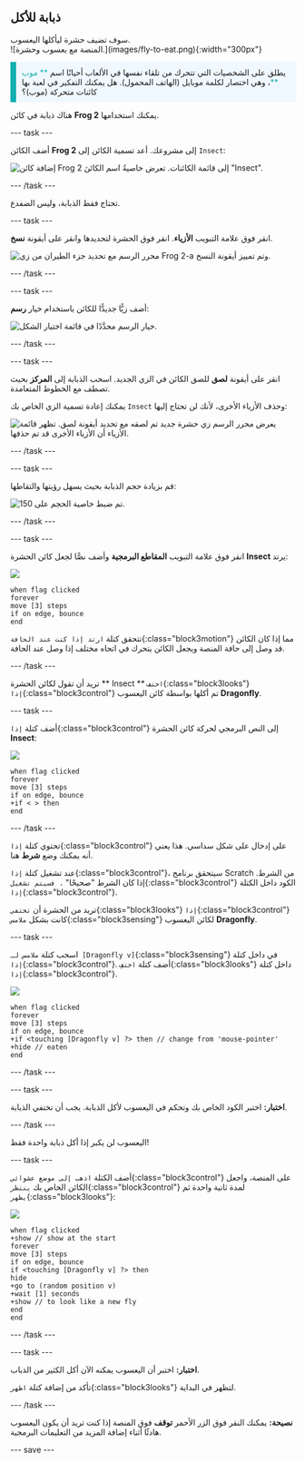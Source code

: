 ## ذبابة للأكل

<div style="display: flex; flex-wrap: wrap">
<div style="flex-basis: 200px; flex-grow: 1; margin-right: 15px;">
سوف تضيف حشرة ليأكلها اليعسوب. 
</div>
<div>
![المنصة مع يعسوب وحشرة.](images/fly-to-eat.png){:width="300px"}
</div>
</div>

<p style="border-left: solid; border-width:10px; border-color: #0faeb0; background-color: aliceblue; padding: 10px;">
يطلق على الشخصيات التي تتحرك من تلقاء نفسها في الألعاب أحيانًا اسم <span style="color: #0faeb0">** موب **</span>، وهي اختصار لكلمة موبايل (الهاتف المحمول). هل يمكنك التفكير في لعبة بها كائنات متحركة (موب)؟</p>

هناك ذبابة في كائن **Frog 2** يمكنك استخدامها.

--- task ---

أضف الكائن **Frog 2** إلى مشروعك. أعد تسمية الكائن إلى ` Insect `:

![إضافة كائن Frog 2 إلى قائمة الكائنات. تعرض خاصيةُ اسم الكائنَ "Insect".](images/fly-sprite.png)


--- /task ---

تحتاج فقط الذبابة، وليس الضفدع.

--- task ---

انقر فوق علامة التبويب **الأزياء**. انقر فوق الحشرة لتحديدها وانقر على أيقونة **نسخ**.

![محرر الرسم مع تحديد جزء الطيران من زي Frog 2-a وتم تمييز أيقونة النسخ.](images/copy-fly.png)

--- /task ---

--- task ---

أضف زيًّا جديدًّا للكائن باستخدام خيار **رسم**:

![خيار الرسم محدَّدًا في قائمة اختيار الشكل.](images/paint-sprite.png)

--- /task ---

--- task ---

انقر على أيقونة **لصق** للصق الكائن في الزي الجديد. اسحب الذبابة إلى **المركز** بحيث تصطف مع الخطوط المتعامدة.

يمكنك إعادة تسمية الزي الخاص بك `Insect` وحذف الأزياء الأخرى، لأنك لن تحتاج إليها:

![يعرض محرر الرسم زي حشرة جديد تم لصقه مع تحديد أيقونة لصق. تظهر قائمة الأزياء أن الأزياء الأخرى قد تم حذفها.](images/fly-costume.png)

--- /task ---

--- task ---

قم بزيادة حجم الذبابة بحيث يسهل رؤيتها والتقاطها:

![تم ضبط خاصية الحجم على 150.](images/fly-size.png)

--- /task ---

--- task ---

انقر فوق علامة التبويب **المقاطع البرمجية** وأضف نصًّا لجعل كائن الحشرة **Insect** يرتد:

![](images/fly-icon.png)

```blocks3
when flag clicked
forever
move [3] steps
if on edge, bounce
end
```

تتحقق كتلة `ارتد إذا كنت عند الحافة`{:class="block3motion"} مما إذا كان الكائن قد وصل إلى حافة المنصة ويجعل الكائن يتحرك في اتجاه مختلف إذا وصل عند الحافة.

--- /task ---

تريد أن تقول لكائن الحشرة ** Insect ** `اختف`{:class="block3looks"} `إذا`{:class="block3control"} تم أكلها بواسطة كائن اليعسوب **Dragonfly**.

--- task ---

أضف كتلة `إذا`{:class="block3control"} إلى النص البرمجي لحركة كائن الحشرة **Insect**:

![](images/fly-icon.png)

```blocks3
when flag clicked
forever
move [3] steps
if on edge, bounce
+if < > then 
end
```
--- /task ---

تحتوي كتلة `إذا`{:class="block3control"} على إدخال على شكل سداسي. هذا يعني أنه يمكنك وضع **شرط** هنا.

عند تشغيل كتلة `إذا`{:class="block3control"}، سيتحقق برنامج Scratch من الشرط. إذا كان الشرط "صحيحًا" `، فسيتم تشغيل`{:class="block3control"} الكود داخل الكتلة `إذا`{:class="block3control"}.

تريد من الحشرة أن `تختفي`{:class="block3looks"} `إذا`{:class="block3control"} كانت بشكل `ملامس`{:class="block3sensing"} لكائن اليعسوب **Dragonfly**.

--- task ---

اسحب كتلة `ملامس لـ [Dragonfly v]`{:class="block3sensing"} في داخل كتلة `إذا`{:class="block3control"}. أضف كتلة `اختفِ`{:class="block3looks"} داخل كتلة `إذا`{:class="block3control"}.

![](images/fly-icon.png)

```blocks3
when flag clicked
forever
move [3] steps
if on edge, bounce
+if <touching [Dragonfly v] ?> then // change from 'mouse-pointer'
+hide // eaten
end
```

--- /task ---

--- task ---

**اختبار:** اختبر الكود الخاص بك وتحكم في اليعسوب لأكل الذبابة. يجب أن تختفي الذبابة.

--- /task ---

اليعسوب لن يكبر إذا أكل ذبابة واحدة فقط!

--- task ---

أضف الكتلة `اذهب إلى موضع عشوائي`{:class="block3control"} على المنصة، واجعل الكائن الخاص بك `ينتظر`{:class="block3control"} لمدة ثانية واحدة ثم `يظهر`{:class="block3looks"}:

![](images/fly-icon.png)

```blocks3
when flag clicked
+show // show at the start
forever
move [3] steps
if on edge, bounce
if <touching [Dragonfly v] ?> then
hide
+go to (random position v)
+wait [1] seconds
+show // to look like a new fly
end
end
```

--- /task ---

--- task ---

**اختبار:** اختبر أن اليعسوب يمكنه الآن أكل الكثير من الذباب.

تأكد من إضافة كتلة `اظهر`{:class="block3looks"} لتظهر في البداية.

--- /task ---

**نصيحة:** يمكنك النقر فوق الزر الأحمر **توقف** فوق المنصة إذا كنت تريد أن يكون اليعسوب هادئًا أثناء إضافة المزيد من التعليمات البرمجية.

--- save ---

